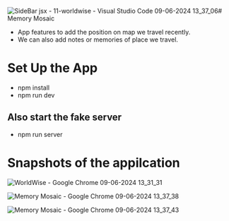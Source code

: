 ![SideBar jsx - 11-worldwise - Visual Studio Code 09-06-2024 13_37_06](https://github.com/Atul72/Memory-Mosaic/assets/103880470/ef530af5-2ad5-4299-a54f-1653b18ba557)# Memory Mosaic
- App features to add the position on map we travel recently.
- We can also add notes or memories of place we travel.


# Set Up the App
- npm install
- npm run dev
## Also start the fake server
- npm run server

# Snapshots of the appilcation

![WorldWise - Google Chrome 09-06-2024 13_31_31](https://github.com/Atul72/Memory-Mosaic/assets/103880470/ee9166c6-d1e8-4bbf-b17d-77c55d6c50ff)

![Memory Mosaic - Google Chrome 09-06-2024 13_37_38](https://github.com/Atul72/Memory-Mosaic/assets/103880470/29ff6660-2bec-46c4-af9f-8283bc54870c)

![Memory Mosaic - Google Chrome 09-06-2024 13_37_43](https://github.com/Atul72/Memory-Mosaic/assets/103880470/d6d1387a-c7ce-4ee2-9cbd-718a1c839c87)


